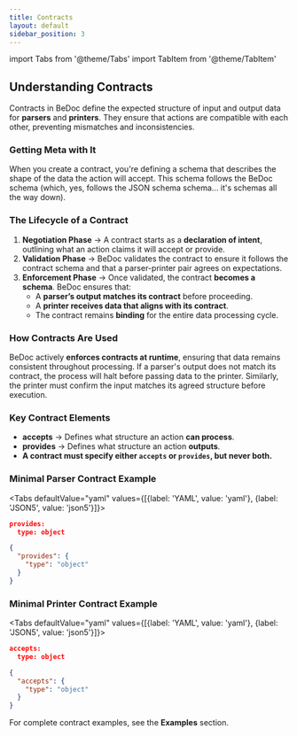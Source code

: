 ```yaml
---
title: Contracts
layout: default
sidebar_position: 3
---
```


import Tabs from '@theme/Tabs'
import TabItem from '@theme/TabItem'

## **Understanding Contracts**

Contracts in BeDoc define the expected structure of input and output data for
**parsers** and **printers**. They ensure that actions are compatible with each
other, preventing mismatches and inconsistencies.

### **Getting Meta with It**

When you create a contract, you're defining a schema that describes the
shape of the data the action will accept. This schema follows the BeDoc
schema (which, yes, follows the JSON schema schema... it's schemas all
the way down).

### **The Lifecycle of a Contract**

1. **Negotiation Phase** → A contract starts as a **declaration of intent**,
   outlining what an action claims it will accept or provide.
2. **Validation Phase** → BeDoc validates the contract to ensure it follows the
   contract schema and that a parser-printer pair agrees on expectations.
3. **Enforcement Phase** → Once validated, the contract **becomes a schema**.
   BeDoc ensures that:
   - A **parser’s output matches its contract** before proceeding.
   - A **printer receives data that aligns with its contract**.
   - The contract remains **binding** for the entire data processing cycle.

### **How Contracts Are Used**

BeDoc actively **enforces contracts at runtime**, ensuring that data remains
consistent throughout processing. If a parser's output does not match its
contract, the process will halt before passing data to the printer. Similarly,
the printer must confirm the input matches its agreed structure before execution.

### **Key Contract Elements**

- **accepts** → Defines what structure an action **can process**.
- **provides** → Defines what structure an action **outputs**.
- **A contract must specify either `accepts` or `provides`, but never both.**

### **Minimal Parser Contract Example**

<Tabs defaultValue="yaml" values={[{label: 'YAML', value: 'yaml'}, {label: 'JSON5', value: 'json5'}]}>
  <TabItem value="yaml">

```json
provides:
  type: object
```

  </TabItem>
  <TabItem value="json5">

```json
{
  "provides": {
    "type": "object"
  }
}
```

  </TabItem>
</Tabs>

### **Minimal Printer Contract Example**

<Tabs defaultValue="yaml" values={[{label: 'YAML', value: 'yaml'}, {label: 'JSON5', value: 'json5'}]}>
  <TabItem value="yaml">

```json
accepts:
  type: object
```

  </TabItem>
  <TabItem value="json5">

```json
{
  "accepts": {
    "type": "object"
  }
}
```

  </TabItem>
</Tabs>

For complete contract examples, see the **Examples** section.
